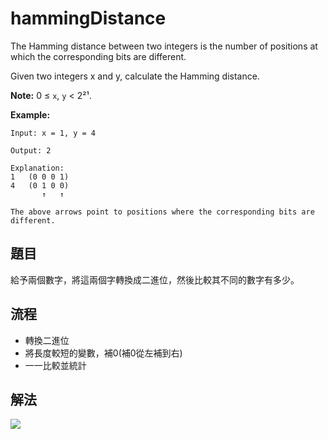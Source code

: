# hammingDistance
The Hamming distance between two integers is the number of positions at which the corresponding bits are different.

Given two integers x and y, calculate the Hamming distance.

**Note:**
0 ≤ `x`, `y` < 2²¹.


**Example:**
```
Input: x = 1, y = 4

Output: 2

Explanation:
1   (0 0 0 1)
4   (0 1 0 0)
       ↑   ↑

The above arrows point to positions where the corresponding bits are different.
```

## 題目

給予兩個數字，將這兩個字轉換成二進位，然後比較其不同的數字有多少。

## 流程
* 轉換二進位
* 將長度較短的變數，補0(補0從左補到右)
* 一一比較並統計

## 解法

![](answer.jpeg)

